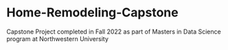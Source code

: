 # Home-Remodeling-Capstone
Capstone Project completed in Fall 2022 as part of Masters in Data Science program at Northwestern University
